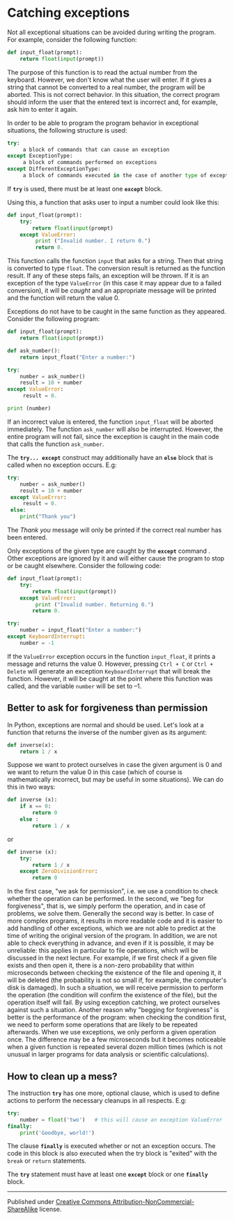 # Catching exceptions

Not all exceptional situations can be avoided during writing the program. For example, consider the following function:

```python
def input_float(prompt):
    return float(input(prompt))
```
The purpose of this function is to read the actual number from the keyboard. However, we don't know what the user will enter. If it gives a string that cannot be converted to a real number, the program will be aborted. This is not correct behavior. In this situation, the correct program should inform the user that the entered text is incorrect and, for example, ask him to enter it again.

In order to be able to program the program behavior in exceptional situations, the following structure is used:

```python
try:
     a block of commands that can cause an exception
except ExceptionType:
     a block of commands performed on exceptions
except DifferentExceptionType:
     a block of commands executed in the case of another type of exception
```
If **`try`** is used, there must be at least one **`except`** block.

Using this, a function that asks user to input a number could look like this:

```python
def input_float(prompt):
    try:
        return float(input(prompt)
    except ValueError:
         print ("Invalid number. I return 0.")
         return 0.
```
This function calls the function `input` that asks for a string. Then that string is converted to type `float`. The conversion result is returned as the function result. If any of these steps fails, an exception will be thrown. If it is an exception of the type `ValueError` (in this case it may appear due to a failed conversion), it will be *caught* and an appropriate message will be printed and the function will return the value 0.

Exceptions do not have to be caught in the same function as they appeared. Consider the following program:

```python
def input_float(prompt):
    return float(input(prompt))

def ask_number():
    return input_float("Enter a number:")

try:
    number = ask_number()
    result = 10 + number
except ValueError:
     result = 0.

print (number)
```
If an incorrect value is entered, the function `input_float` will be aborted immediately. The function `ask_number` will also be interrupted. However, the entire program will not fail, since the exception is caught in the main code that calls the function `ask_number`.

The  **`try... except`** construct may additionally have an **`else`** block  that is called when no exception occurs. E.g:

```python
try:
    number = ask_number()
    result = 10 + number
 except ValueError:
     result = 0.
 else:
    print("Thank you")
```
The *Thank you* message  will only be printed if the correct real number has been entered.

Only exceptions of the given type are caught by the **`except`** command . Other exceptions are ignored by it and will either cause the program to stop or be caught elsewhere. Consider the following code:

```python
def input_float(prompt):
    try:
        return float(input(prompt))
    except ValueError:
         print ("Invalid number. Returning 0.")
        return 0.

try:
    number = input_float("Enter a number:")
except KeyboardInterrupt:
    number = -1
```
If the `ValueError` exception occurs  in the function `input_float`, it prints a message and returns the value 0. However, pressing `Ctrl + C` or `Ctrl + Delete` will generate an exception `KeyboardInterrupt` that will break the function. However, it will be caught at the point where this function was called, and the variable `number` will be set to –1.

## Better to ask for forgiveness than permission

In Python, exceptions are normal and should be used. Let's look at a function that returns the inverse of the number given as its argument:

```python
def inverse(x):
    return 1 / x
```

Suppose we want to protect ourselves in case the given argument is 0 and we want to return the value 0 in this case (which of course is mathematically incorrect, but may be useful in some situations). We can do this in two ways:

```python
def inverse (x):
    if x == 0:
        return 0
    else :
        return 1 / x
```
or

```python
def inverse (x):
    try:
        return 1 / x
    except ZeroDivisionError:
        return 0
```

In the first case, "we ask for permission", i.e. we use a condition to check whether the operation can be performed. In the second, we "beg for forgiveness", that is, we simply perform the operation, and in case of problems, we solve them. Generally the second way is better. In case of more complex programs, it results in more readable code and it is easier to add handling of other exceptions, which we are not able to predict at the time of writing the original version of the program. In addition, we are not able to check everything in advance, and even if it is possible, it may be unreliable: this applies in particular to file operations, which will be discussed in the next lecture. For example, if we first check if a given file exists and then open it, there is a non-zero probability that within microseconds between checking the existence of the file and opening it, it will be deleted (the probability is not so small if, for example, the computer's disk is damaged). In such a situation, we will receive permission to perform the operation (the condition will confirm the existence of the file), but the operation itself will fail. By using exception catching, we protect ourselves against such a situation. Another reason why "begging for forgiveness" is better is the performance of the program: when checking the condition first, we need to perform some operations that are likely to be repeated afterwards. When we use exceptions, we only perform a given operation once. The difference may be a few microseconds but it becomes noticeable when a given function is repeated several dozen million times (which is not unusual in larger programs for data analysis or scientific calculations).

## How to clean up a mess?

The instruction **`try`** has one more, optional clause, which is used to define actions to perform the necessary cleanups in all respects. E.g:

```python
try:
    number = float('two')   # this will cause an exception ValueError
finally:
    print('Goodbye, world!')
```
The clause **`finally`** is executed whether or not an exception occurs. The code in this block is also executed when the try block is "exited" with the `break` or `return` statements.

The **`try`** statement must have at least one **`except`**  block or one **`finally`** block.


<hr />
<p id="copyright">Published under <a class="external" rel="nofollow" href="https://creativecommons.org/licenses/by-nc-sa/4.0/">Creative Commons Attribution-NonCommercial-ShareAlike</a> license.</p>